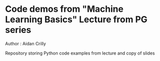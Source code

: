# Code demos from "Machine Learning Basics" Lecture from PG series

Author : Aidan Crilly

Repository storing Python code examples from lecture and copy of slides